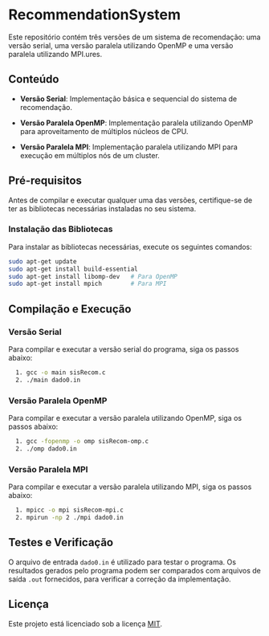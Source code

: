 # RecommendationSystem

Este repositório contém três versões de um sistema de recomendação: uma versão serial, uma versão paralela utilizando OpenMP e uma versão paralela utilizando MPI.ures.


## Conteúdo

- **Versão Serial**: Implementação básica e sequencial do sistema de recomendação.

- **Versão Paralela OpenMP**: Implementação paralela utilizando OpenMP para aproveitamento de múltiplos núcleos de CPU.

- **Versão Paralela MPI**:  Implementação paralela utilizando MPI para execução em múltiplos nós de um cluster.






## Pré-requisitos

Antes de compilar e executar qualquer uma das versões, certifique-se de ter as bibliotecas necessárias instaladas no seu sistema.

### Instalação das Bibliotecas
Para instalar as bibliotecas necessárias, execute os seguintes comandos:

```bash
sudo apt-get update
sudo apt-get install build-essential
sudo apt-get install libomp-dev   # Para OpenMP
sudo apt-get install mpich        # Para MPI

```
    
## Compilação e Execução

### Versão Serial
Para compilar e executar a versão serial do programa, siga os passos abaixo:

```bash
  1. gcc -o main sisRecom.c
  2. ./main dado0.in
```
### Versão Paralela OpenMP
Para compilar e executar a versão paralela utilizando OpenMP, siga os passos abaixo:

```bash
  1. gcc -fopenmp -o omp sisRecom-omp.c
  2. ./omp dado0.in
```
### Versão Paralela MPI
Para compilar e executar a versão paralela utilizando MPI, siga os passos abaixo:

```bash
  1. mpicc -o mpi sisRecom-mpi.c
  2. mpirun -np 2 ./mpi dado0.in
```
## Testes e Verificação

O arquivo de entrada ``` dado0.in ``` é utilizado para testar o programa. Os resultados gerados pelo programa podem ser comparados com arquivos de saída ``` .out ``` fornecidos, para verificar a correção da implementação.


## Licença
Este projeto está licenciado sob a licença [MIT](https://choosealicense.com/licenses/mit/).
